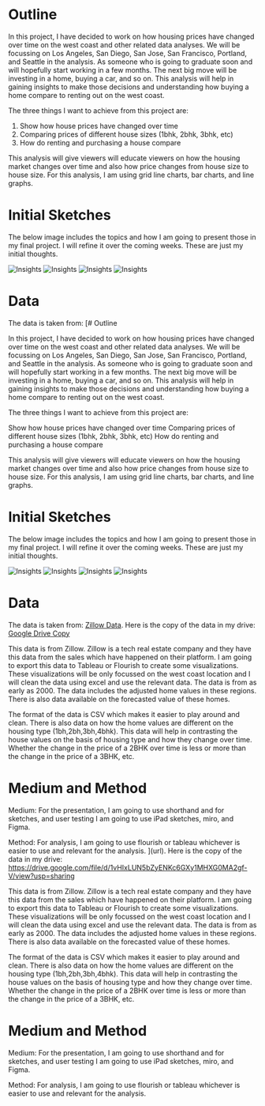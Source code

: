 # Outline 

In this project, I have decided to work on how housing prices have changed over time on the west coast and other related data analyses. We will be focussing on Los Angeles, San Diego, San Jose, San Francisco, Portland, and Seattle in the analysis. As someone who is going to graduate soon and will hopefully start working in a few months. The next big move will be investing in a home, buying a car, and so on. This analysis will help in gaining insights to make those decisions and understanding how buying a home compare to renting out on the west coast. 

The three things I want to achieve from this project are: 

1) Show how house prices have changed over time 
2) Comparing prices of different house sizes (1bhk, 2bhk, 3bhk, etc)
3) How do renting and purchasing a house compare 

This analysis will give viewers will educate viewers on how the housing market changes over time and also how price changes from house size to house size. For this analysis, I am using grid line charts, bar charts, and line graphs.


# Initial Sketches

The below image includes the topics and how I am going to present those in my final project. I will refine it over the coming weeks. These are just my initial thoughts. 

![Insights](F1.jpg)
![Insights](F2.jpg)
![Insights](F3.jpg)
![Insights](F4.jpg)


# Data

The data is taken from: [# Outline 

In this project, I have decided to work on how housing prices have changed over time on the west coast and other related data analyses. We will be focussing on Los Angeles, San Diego, San Jose, San Francisco, Portland, and Seattle in the analysis. As someone who is going to graduate soon and will hopefully start working in a few months. The next big move will be investing in a home, buying a car, and so on. This analysis will help in gaining insights to make those decisions and understanding how buying a home compare to renting out on the west coast. 

The three things I want to achieve from this project are: 

Show how house prices have changed over time 
Comparing prices of different house sizes (1bhk, 2bhk, 3bhk, etc)
How do renting and purchasing a house compare 

This analysis will give viewers will educate viewers on how the housing market changes over time and also how price changes from house size to house size. For this analysis, I am using grid line charts, bar charts, and line graphs.


# Initial Sketches

The below image includes the topics and how I am going to present those in my final project. I will refine it over the coming weeks. These are just my initial thoughts. 

![Insights](F1.jpg)
![Insights](F2.jpg)
![Insights](F3.jpg)
![Insights](F4.jpg)


# Data

The data is taken from: [Zillow Data](https://www.zillow.com/research/data/). Here is the copy of the data in my drive: [Google Drive Copy](https://drive.google.com/file/d/1vHIxLUN5bZyENKc6GXy1MHXG0MA2gf-V/view?usp=sharing)

This data is from Zillow. Zillow is a tech real estate company and they have this data from the sales which have happened on their platform. I am going to export this data to Tableau or Flourish to create some visualizations. These visualizations will be only focussed on the west coast location and I will clean the data using excel and use the relevant data. The data is from as early as 2000. The data includes the adjusted home values in these regions. There is also data available on the forecasted value of these homes.

The format of the data is CSV which makes it easier to play around and clean. There is also data on how the home values are different on the housing type (1bh,2bh,3bh,4bhk). This data will help in contrasting the house values on the basis of housing type and how they change over time. Whether the change in the price of a 2BHK over time is less or more than the change in the price of a 3BHK, etc. 



# Medium and Method

Medium: For the presentation, I am going to use shorthand and for sketches, and user testing I am going to use iPad sketches, miro, and Figma. 

Method: For analysis, I am going to use flourish or tableau whichever is easier to use and relevant for the analysis. 
](url). Here is the copy of the data in my drive: https://drive.google.com/file/d/1vHIxLUN5bZyENKc6GXy1MHXG0MA2gf-V/view?usp=sharing

This data is from Zillow. Zillow is a tech real estate company and they have this data from the sales which have happened on their platform. I am going to export this data to Tableau or Flourish to create some visualizations. These visualizations will be only focussed on the west coast location and I will clean the data using excel and use the relevant data. The data is from as early as 2000. The data includes the adjusted home values in these regions. There is also data available on the forecasted value of these homes.

The format of the data is CSV which makes it easier to play around and clean. There is also data on how the home values are different on the housing type (1bh,2bh,3bh,4bhk). This data will help in contrasting the house values on the basis of housing type and how they change over time. Whether the change in the price of a 2BHK over time is less or more than the change in the price of a 3BHK, etc. 


# Medium and Method

Medium: For the presentation, I am going to use shorthand and for sketches, and user testing I am going to use iPad sketches, miro, and Figma. 

Method: For analysis, I am going to use flourish or tableau whichever is easier to use and relevant for the analysis. 

